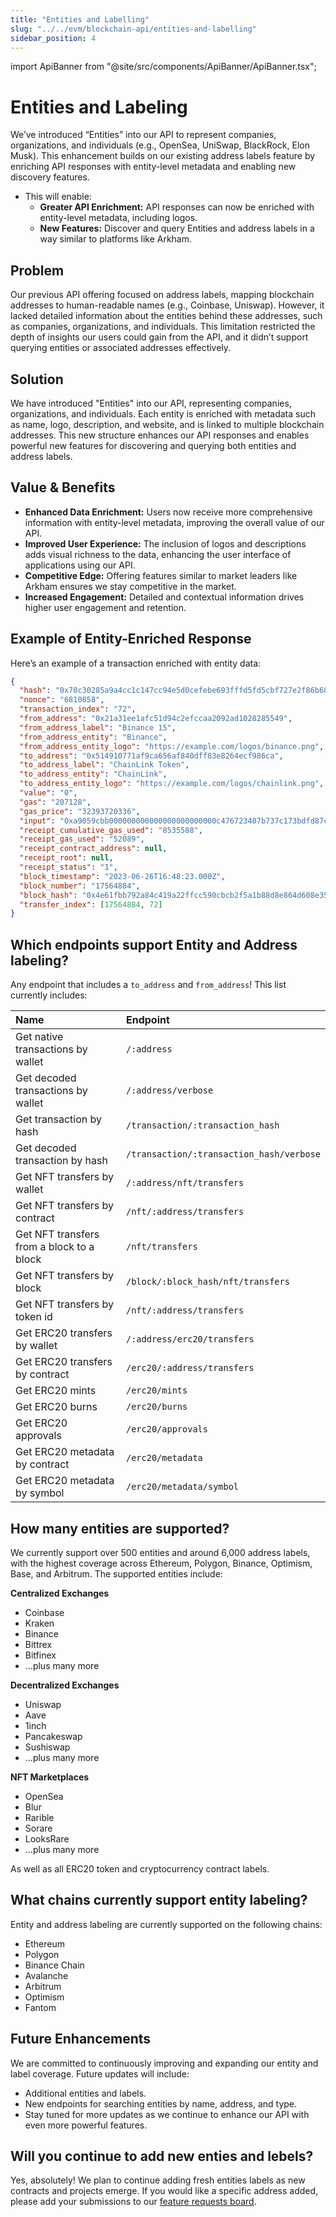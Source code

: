 ```yaml
---
title: "Entities and Labelling"
slug: "../../evm/blockchain-api/entities-and-labelling"
sidebar_position: 4
---
```


import ApiBanner from "@site/src/components/ApiBanner/ApiBanner.tsx";

# Entities and Labeling

We’ve introduced “Entities” into our API to represent companies, organizations, and individuals (e.g., OpenSea, UniSwap, BlackRock, Elon Musk). This enhancement builds on our existing address labels feature by enriching API responses with entity-level metadata and enabling new discovery features.

- This will enable:
  - **Greater API Enrichment:** API responses can now be enriched with entity-level metadata, including logos.
  - **New Features:** Discover and query Entities and address labels in a way similar to platforms like Arkham.

## Problem

Our previous API offering focused on address labels, mapping blockchain addresses to human-readable names (e.g., Coinbase, Uniswap). However, it lacked detailed information about the entities behind these addresses, such as companies, organizations, and individuals. This limitation restricted the depth of insights our users could gain from the API, and it didn’t support querying entities or associated addresses effectively.

## Solution

We have introduced "Entities" into our API, representing companies, organizations, and individuals. Each entity is enriched with metadata such as name, logo, description, and website, and is linked to multiple blockchain addresses. This new structure enhances our API responses and enables powerful new features for discovering and querying both entities and address labels.

## Value & Benefits

- **Enhanced Data Enrichment:** Users now receive more comprehensive information with entity-level metadata, improving the overall value of our API.
- **Improved User Experience:** The inclusion of logos and descriptions adds visual richness to the data, enhancing the user interface of applications using our API.
- **Competitive Edge:** Offering features similar to market leaders like Arkham ensures we stay competitive in the market.
- **Increased Engagement:** Detailed and contextual information drives higher user engagement and retention.

## Example of Entity-Enriched Response

Here’s an example of a transaction enriched with entity data:

```json
{
  "hash": "0x70c30285a9a4cc1c147cc94e5d0cefebe693fffd5fd5cbf727e2f86b6829d71b",
  "nonce": "6810858",
  "transaction_index": "72",
  "from_address": "0x21a31ee1afc51d94c2efccaa2092ad1028285549",
  "from_address_label": "Binance 15",
  "from_address_entity": "Binance",
  "from_address_entity_logo": "https://example.com/logos/binance.png",
  "to_address": "0x514910771af9ca656af840dff83e8264ecf986ca",
  "to_address_label": "ChainLink Token",
  "to_address_entity": "ChainLink",
  "to_address_entity_logo": "https://example.com/logos/chainlink.png",
  "value": "0",
  "gas": "207128",
  "gas_price": "32393720336",
  "input": "0xa9059cbb000000000000000000000000c476723407b737c173bdfd87c7abc80f6856e6320000000000000000000000000000000000000000000000008533e3870aec3000",
  "receipt_cumulative_gas_used": "8535588",
  "receipt_gas_used": "52089",
  "receipt_contract_address": null,
  "receipt_root": null,
  "receipt_status": "1",
  "block_timestamp": "2023-06-26T16:48:23.000Z",
  "block_number": "17564884",
  "block_hash": "0x4e61fbb792a84c419a22ffcc590cbcb2f5a1b88d8e864d608e3544a3594c0e69",
  "transfer_index": [17564884, 72]
}
```

## Which endpoints support Entity and Address labeling?

Any endpoint that includes a `to_address` and `from_address`! This list currently includes:

| Name                                      | Endpoint                                 |
| :---------------------------------------- | :--------------------------------------- |
| Get native transactions by wallet         | `/:address`                              |
| Get decoded transactions by wallet        | `/:address/verbose`                      |
| Get transaction by hash                   | `/transaction/:transaction_hash`         |
| Get decoded transaction by hash           | `/transaction/:transaction_hash/verbose` |
| Get NFT transfers by wallet               | `/:address/nft/transfers`                |
| Get NFT transfers by contract             | `/nft/:address/transfers`                |
| Get NFT transfers from a block to a block | `/nft/transfers`                         |
| Get NFT transfers by block                | `/block/:block_hash/nft/transfers`       |
| Get NFT transfers by token id             | `/nft/:address/transfers`                |
| Get ERC20 transfers by wallet             | `/:address/erc20/transfers`              |
| Get ERC20 transfers by contract           | `/erc20/:address/transfers`              |
| Get ERC20 mints                           | `/erc20/mints`                           |
| Get ERC20 burns                           | `/erc20/burns`                           |
| Get ERC20 approvals                       | `/erc20/approvals`                       |
| Get ERC20 metadata by contract            | `/erc20/metadata`                        |
| Get ERC20 metadata by symbol              | `/erc20/metadata/symbol`                 |

## How many entities are supported?

We currently support over 500 entities and around 6,000 address labels, with the highest coverage across Ethereum, Polygon, Binance, Optimism, Base, and Arbitrum. The supported entities include:

**Centralized Exchanges**

- Coinbase
- Kraken
- Binance
- Bittrex
- Bitfinex
- ...plus many more

**Decentralized Exchanges**

- Uniswap
- Aave
- 1inch
- Pancakeswap
- Sushiswap
- ...plus many more

**NFT Marketplaces**

- OpenSea
- Blur
- Rarible
- Sorare
- LooksRare
- ...plus many more

As well as all ERC20 token and cryptocurrency contract labels.

## What chains currently support entity labeling?

Entity and address labeling are currently supported on the following chains:

- Ethereum
- Polygon
- Binance Chain
- Avalanche
- Arbitrum
- Optimism
- Fantom

## Future Enhancements

We are committed to continuously improving and expanding our entity and label coverage. Future updates will include:

- Additional entities and labels.
- New endpoints for searching entities by name, address, and type.
- Stay tuned for more updates as we continue to enhance our API with even more powerful features.

## Will you continue to add new enties and lebels?

Yes, absolutely! We plan to continue adding fresh entities labels as new contracts and projects emerge. If you would like a specific address added, please add your submissions to our [feature requests board](https://roadmap.moralis.io/b/feature-requests/).
